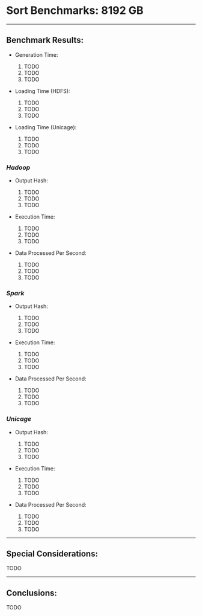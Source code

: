 # Sort Benchmarks: 8192 GB

---
## Benchmark Results:

- Generation Time:
  1. TODO
  2. TODO
  3. TODO

- Loading Time (HDFS):
  1. TODO
  2. TODO
  3. TODO

- Loading Time (Unicage):
  1. TODO
  2. TODO
  3. TODO


### ***Hadoop***

- Output Hash:
  1. TODO
  2. TODO
  3. TODO

- Execution Time: 
  1. TODO
  2. TODO
  3. TODO

- Data Processed Per Second:
  1. TODO
  2. TODO
  3. TODO


### ***Spark***

- Output Hash:
  1. TODO
  2. TODO
  3. TODO

- Execution Time: 
  1. TODO
  2. TODO
  3. TODO

- Data Processed Per Second:
  1. TODO
  2. TODO
  3. TODO


### ***Unicage***

- Output Hash:
  1. TODO
  2. TODO
  3. TODO

- Execution Time: 
  1. TODO
  2. TODO
  3. TODO

- Data Processed Per Second:
  1. TODO
  2. TODO
  3. TODO


---
## Special Considerations:

TODO


---
## Conclusions:

TODO
